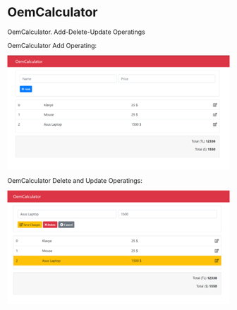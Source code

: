 # OemCalculator
OemCalculator. Add-Delete-Update Operatings

OemCalculator Add Operating:

![alt text](https://github.com/kadielif/OemCalculator/blob/main/Project-Images/1.png)



OemCalculator Delete and Update Operatings:

![alt text](https://github.com/kadielif/OemCalculator/blob/main/Project-Images/2.png)
